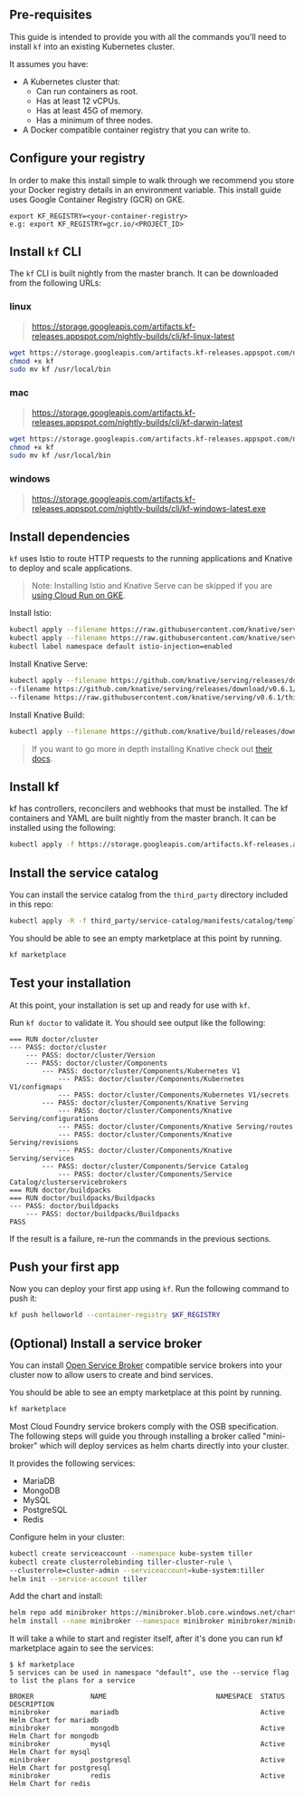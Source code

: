 
## Pre-requisites

This guide is intended to provide you with all the commands you'll
need to install `kf` into an existing Kubernetes cluster.

It assumes you have:

* A Kubernetes cluster that:
  * Can run containers as root.
  * Has at least 12 vCPUs.
  * Has at least 45G of memory.
  * Has a minimum of three nodes.
* A Docker compatible container registry that you can write to.

## Configure your registry

In order to make this install simple to walk through we recommend you
store your Docker registry details in an environment variable. This
install guide uses Google Container Registry (GCR) on GKE.

```
export KF_REGISTRY=<your-container-registry>
e.g: export KF_REGISTRY=gcr.io/<PROJECT_ID>
```

## Install `kf` CLI

The `kf` CLI is built nightly from the master branch. It can be downloaded
from the following URLs:

### linux
> https://storage.googleapis.com/artifacts.kf-releases.appspot.com/nightly-builds/cli/kf-linux-latest
```sh
wget https://storage.googleapis.com/artifacts.kf-releases.appspot.com/nightly-builds/cli/kf-linux-latest -O kf
chmod +x kf
sudo mv kf /usr/local/bin
```

### mac
> https://storage.googleapis.com/artifacts.kf-releases.appspot.com/nightly-builds/cli/kf-darwin-latest
```sh
wget https://storage.googleapis.com/artifacts.kf-releases.appspot.com/nightly-builds/cli/kf-darwin-latest -O kf
chmod +x kf
sudo mv kf /usr/local/bin
```

### windows
> https://storage.googleapis.com/artifacts.kf-releases.appspot.com/nightly-builds/cli/kf-windows-latest.exe

## Install dependencies

`kf` uses Istio to route HTTP requests to the running applications and Knative
to deploy and scale applications.

> Note: Installing Istio and Knative Serve can be skipped if you are [using
> Cloud Run on GKE](./install/Kf-with-CloudRun-on-GKE.md).

Install Istio:

```.sh
kubectl apply --filename https://raw.githubusercontent.com/knative/serving/v0.6.1/third_party/istio-1.1.3/istio-crds.yaml && \
kubectl apply --filename https://raw.githubusercontent.com/knative/serving/v0.6.1/third_party/istio-1.1.3/istio.yaml && \
kubectl label namespace default istio-injection=enabled
```

Install Knative Serve:

```.sh
kubectl apply --filename https://github.com/knative/serving/releases/download/v0.6.1/serving.yaml \
--filename https://github.com/knative/serving/releases/download/v0.6.1/monitoring.yaml \
--filename https://raw.githubusercontent.com/knative/serving/v0.6.1/third_party/config/build/clusterrole.yaml
```

Install Knative Build:

```.sh
kubectl apply --filename https://github.com/knative/build/releases/download/v0.6.0/build.yaml
```

> If you want to go more in depth installing Knative check out [their docs][knative].

## Install kf

kf has controllers, reconcilers and webhooks that must be installed. The kf
containers and YAML are built nightly from the master branch. It can be
installed using the following:

```sh
kubectl apply -f https://storage.googleapis.com/artifacts.kf-releases.appspot.com/nightly-builds/releases/release-latest.yaml
```

## Install the service catalog

You can install the service catalog from the `third_party` directory included
in this repo:

```.sh
kubectl apply -R -f third_party/service-catalog/manifests/catalog/templates
```

You should be able to see an empty marketplace at this point by running.

```.sh
kf marketplace
```

## Test your installation

At this point, your installation is set up and ready for use with `kf`.

Run `kf doctor` to validate it. You should see output like the following:

```
=== RUN	doctor/cluster
--- PASS: doctor/cluster
    --- PASS: doctor/cluster/Version
    --- PASS: doctor/cluster/Components
        --- PASS: doctor/cluster/Components/Kubernetes V1
            --- PASS: doctor/cluster/Components/Kubernetes V1/configmaps
            --- PASS: doctor/cluster/Components/Kubernetes V1/secrets
        --- PASS: doctor/cluster/Components/Knative Serving
            --- PASS: doctor/cluster/Components/Knative Serving/configurations
            --- PASS: doctor/cluster/Components/Knative Serving/routes
            --- PASS: doctor/cluster/Components/Knative Serving/revisions
            --- PASS: doctor/cluster/Components/Knative Serving/services
        --- PASS: doctor/cluster/Components/Service Catalog
            --- PASS: doctor/cluster/Components/Service Catalog/clusterservicebrokers
=== RUN	doctor/buildpacks
=== RUN	doctor/buildpacks/Buildpacks
--- PASS: doctor/buildpacks
    --- PASS: doctor/buildpacks/Buildpacks
PASS
```

If the result is a failure, re-run the commands in the previous sections.

## Push your first app

Now you can deploy your first app using `kf`.
Run the following command to push it:

```.sh
kf push helloworld --container-registry $KF_REGISTRY
```

## (Optional) Install a service broker

You can install [Open Service Broker](https://www.openservicebrokerapi.org/)
compatible service brokers into your cluster now to allow users to create and
bind services.

You should be able to see an empty marketplace at this point by running.

```.sh
kf marketplace
```

Most Cloud Foundry service brokers comply with the OSB specification.
The following steps will guide you through installing a broker called
"mini-broker" which will deploy services as helm charts directly into your cluster.

It provides the following services:

* MariaDB
* MongoDB
* MySQL
* PostgreSQL
* Redis

Configure helm in your cluster:

```.sh
kubectl create serviceaccount --namespace kube-system tiller
kubectl create clusterrolebinding tiller-cluster-rule \
--clusterrole=cluster-admin --serviceaccount=kube-system:tiller
helm init --service-account tiller
```

Add the chart and install:

```.sh
helm repo add minibroker https://minibroker.blob.core.windows.net/charts
helm install --name minibroker --namespace minibroker minibroker/minibroker
```

It will take a while to start and register itself, after it's done you can
run kf marketplace again to see the services:

```
$ kf marketplace
5 services can be used in namespace "default", use the --service flag to list the plans for a service

BROKER              NAME                           NAMESPACE  STATUS  DESCRIPTION
minibroker          mariadb                                   Active  Helm Chart for mariadb
minibroker          mongodb                                   Active  Helm Chart for mongodb
minibroker          mysql                                     Active  Helm Chart for mysql
minibroker          postgresql                                Active  Helm Chart for postgresql
minibroker          redis                                     Active  Helm Chart for redis
```

[knative]: https://github.com/knative/docs/tree/master/docs/install
